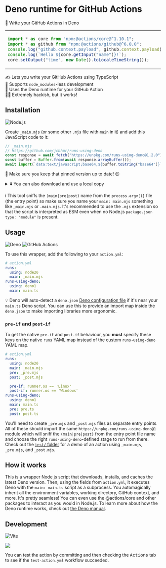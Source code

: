 # Deno runtime for GitHub Actions

🦕 Write your GitHub Actions in Deno

<table align=center><td>

```ts
import * as core from "npm:@actions/core@^1.10.1";
import * as github from "npm:@actions/github@^6.0.0";
console.log("github.context.payload", github.context.payload);
console.log(`Hello ${core.getInput("name")}!`);
core.setOutput("time", new Date().toLocaleTimeString());
```

</table>

✍ Lets you write your GitHub Actions using TypeScript \
🚀 Supports `node_modules`-less development \
🦕 Uses the Deno runtime for your GitHub Action \
👨‍💻 Extremely hackish, but it works!

## Installation

![Node.js](https://img.shields.io/static/v1?style=for-the-badge&message=Node.js&color=339933&logo=Node.js&logoColor=FFFFFF&label=)

Create `_main.mjs` (or some other `.mjs` file with `main` in it) and add this
JavaScript code to it:

```js
// _main.mjs
// https://github.com/jcbhmr/runs-using-deno
const response = await fetch("https://unpkg.com/runs-using-deno@1.2.0");
const buffer = Buffer.from(await response.arrayBuffer());
await import(`data:text/javascript;base64,${buffer.toString("base64")}`);
```

📌 Make sure you keep that pinned version up to date! 😉

<details><summary>⬇️ You can also download and use a local copy</summary>

```sh
wget https://unpkg.com/runs-using-deno -O _main.mjs
```

⚠️ The latest version of Deno will still be downloaded dynamically.

</details>

ℹ This tool sniffs the `(main|pre|post)` name from the `process.argv[1]` file
(the entry point) so make sure you name your `main: main.mjs` something like
`_main.mjs` or `.main.mjs`. It's recommended to use the `.mjs` extension so that
the script is interpreted as ESM even when no Node.js `package.json`
`type: "module"` is present.

## Usage

![Deno](https://img.shields.io/static/v1?style=for-the-badge&message=Deno&color=000000&logo=Deno&logoColor=FFFFFF&label=)
![GitHub Actions](https://img.shields.io/static/v1?style=for-the-badge&message=GitHub+Actions&color=2088FF&logo=GitHub+Actions&logoColor=FFFFFF&label=)

To use this wrapper, add the following to your `action.yml`:

```yml
# action.yml
runs:
  using: node20
  main: _main.mjs
runs-using-deno:
  using: deno1
  main: main.ts
```

💡 Deno will auto-detect a `deno.json` [Deno configuration file] if it's near
your `main.ts` Deno script. You can use this to provide an import map inside the
`deno.json` to make importing libraries more ergonomic.

### `pre-if` and `post-if`

To get the native `pre-if` and `post-if` behaviour, you **must** specify these
keys on the native `runs` YAML map instead of the custom `runs-using-deno` YAML
map.

```yml
# action.yml
runs:
  using: node20
  main: _main.mjs
  pre: _pre.mjs
  post: _post.mjs

  pre-if: runner.os == 'Linux'
  post-if: runner.os == 'Windows'
runs-using-deno:
  using: deno1
  main: main.ts
  pre: pre.ts
  post: post.ts
```

You'll need to create `_pre.mjs` and `_post.mjs` files as separate entry points.
All of these should import the same `https://unpkg.com/runs-using-deno@1` module
which will sniff the `(main|pre|post)` from the entry point file name and choose
the right `runs-using-deno`-defined stage to run from there. Check out the
[`test/` folder] for a demo of an action using `_main.mjs`, `_pre.mjs`, and
`_post.mjs`.

## How it works

This is a wrapper Node.js script that downloads, installs, and caches the latest
Deno version. Then, using the fields from `action.yml`, it executes Deno with
the `main: main.ts` script as a subprocess. You automagically inherit all the
environment variables, working directory, GitHub context, and more. It's pretty
seamless! You can even use the @actions/core and other packages to interact as
you would in Node.js. To learn more about how the Deno runtime works, check out
[the Deno manual].

## Development

![Vite](https://img.shields.io/static/v1?style=for-the-badge&message=Vite&color=646CFF&logo=Vite&logoColor=FFFFFF&label=)

[![](https://developer.stackblitz.com/img/open_in_codeflow.svg)](https://pr.new/https://github.com/jcbhmr/runs-using-deno)

You can test the action by committing and then checking the <kbd>Actions</kbd>
tab to see if the `test-action.yml` workflow succeeded.

<!-- prettier-ignore-start -->
[deno configuration file]: https://docs.deno.com/runtime/manual/getting_started/configuration_file
[`test/` folder]: https://github.com/jcbhmr/runs-using-deno/tree/main/test
[the deno manual]: https://docs.deno.com/runtime/manual
<!-- prettier-ignore-end -->

